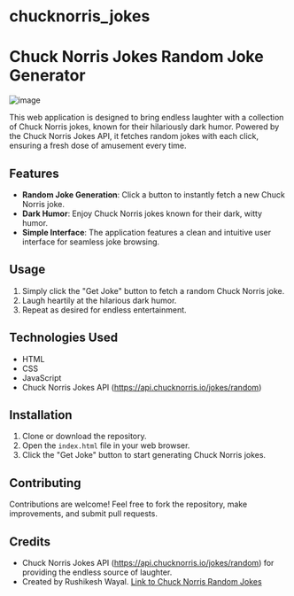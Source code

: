 # chucknorris_jokes
# Chuck Norris Jokes Random Joke Generator
![image](https://github.com/rushikeshwayal/chucknorris_jokes/assets/129503159/062ef9a8-4f1c-45b5-8c69-7ac570dc12ff)


This web application is designed to bring endless laughter with a collection of Chuck Norris jokes, known for their hilariously dark humor. Powered by the Chuck Norris Jokes API, it fetches random jokes with each click, ensuring a fresh dose of amusement every time.

## Features

- **Random Joke Generation**: Click a button to instantly fetch a new Chuck Norris joke.
- **Dark Humor**: Enjoy Chuck Norris jokes known for their dark, witty humor.
- **Simple Interface**: The application features a clean and intuitive user interface for seamless joke browsing.

## Usage

1. Simply click the "Get Joke" button to fetch a random Chuck Norris joke.
2. Laugh heartily at the hilarious dark humor.
3. Repeat as desired for endless entertainment.

## Technologies Used

- HTML
- CSS
- JavaScript
- Chuck Norris Jokes API (https://api.chucknorris.io/jokes/random)

## Installation

1. Clone or download the repository.
2. Open the `index.html` file in your web browser.
3. Click the "Get Joke" button to start generating Chuck Norris jokes.

## Contributing

Contributions are welcome! Feel free to fork the repository, make improvements, and submit pull requests.

## Credits

- Chuck Norris Jokes API (https://api.chucknorris.io/jokes/random) for providing the endless source of laughter.
- Created by Rushikesh Wayal.
[Link to Chuck Norris Random Jokes](https://660eb78fddbbb7030514cdf1--chucknorris-random-jokes.netlify.app/)
